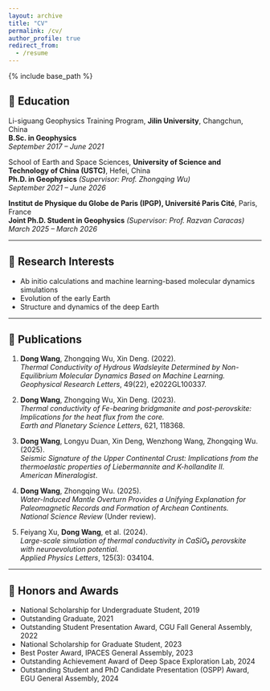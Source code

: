 ```yaml
---
layout: archive
title: "CV"
permalink: /cv/
author_profile: true
redirect_from:
  - /resume
---
```


{% include base_path %}

## 📍 Education

Li-siguang Geophysics Training Program, **Jilin University**, Changchun, China  
**B.Sc. in Geophysics**  
*September 2017 – June 2021*

School of Earth and Space Sciences, **University of Science and Technology of China (USTC)**, Hefei, China  
**Ph.D. in Geophysics** *(Supervisor: Prof. Zhongqing Wu)*  
*September 2021 – June 2026*

**Institut de Physique du Globe de Paris (IPGP), Université Paris Cité**, Paris, France  
**Joint Ph.D. Student in Geophysics** *(Supervisor: Prof. Razvan Caracas)*  
*March 2025 – March 2026*

---

## 🔬 Research Interests

- Ab initio calculations and machine learning-based molecular dynamics simulations  
- Evolution of the early Earth  
- Structure and dynamics of the deep Earth

---

## 📄 Publications

1. **Dong Wang**, Zhongqing Wu, Xin Deng. (2022).  
   *Thermal Conductivity of Hydrous Wadsleyite Determined by Non-Equilibrium Molecular Dynamics Based on Machine Learning.*  
   _Geophysical Research Letters_, 49(22), e2022GL100337.

2. **Dong Wang**, Zhongqing Wu, Xin Deng. (2023).  
   *Thermal conductivity of Fe-bearing bridgmanite and post-perovskite: Implications for the heat flux from the core.*  
   _Earth and Planetary Science Letters_, 621, 118368.

3. **Dong Wang**, Longyu Duan, Xin Deng, Wenzhong Wang, Zhongqing Wu. (2025).  
   *Seismic Signature of the Upper Continental Crust: Implications from the thermoelastic properties of Liebermannite and K-hollandite II.*  
   _American Mineralogist_.

4. **Dong Wang**, Zhongqing Wu. (2025).  
   *Water-Induced Mantle Overturn Provides a Unifying Explanation for Paleomagnetic Records and Formation of Archean Continents.*  
   _National Science Review_ (Under review).

5. Feiyang Xu, **Dong Wang**, et al. (2024).  
   *Large-scale simulation of thermal conductivity in CaSiO₃ perovskite with neuroevolution potential.*  
   _Applied Physics Letters_, 125(3): 034104.

---

## 🏅 Honors and Awards

- National Scholarship for Undergraduate Student, 2019  
- Outstanding Graduate, 2021  
- Outstanding Student Presentation Award, CGU Fall General Assembly, 2022  
- National Scholarship for Graduate Student, 2023  
- Best Poster Award, IPACES General Assembly, 2023  
- Outstanding Achievement Award of Deep Space Exploration Lab, 2024  
- Outstanding Student and PhD Candidate Presentation (OSPP) Award, EGU General Assembly, 2024
